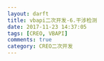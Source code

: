 ```yaml
---
layout: darft
title: vbapi二次开发-6.干涉检测
date: 2017-11-23 14:37:05
tags: [CREO, VBAPI]
comments: true
category: CREO二次开发
---
```

